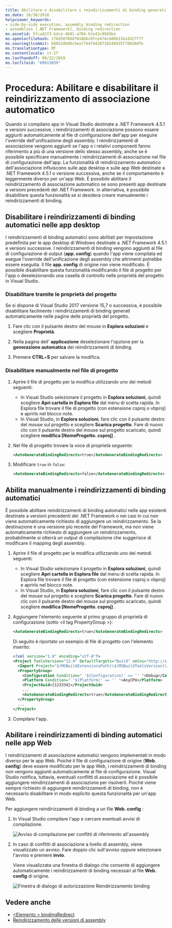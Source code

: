 ```yaml
---
title: Abilitare o disabilitare i reindirizzamenti di binding generati automaticamente
ms.date: 10/30/2018
helpviewer_keywords:
- side-by-side execution, assembly binding redirection
- assemblies [.NET Framework], binding redirection
ms.assetid: 5fca42f3-bdce-4b81-a704-61e42c89d3ba
ms.openlocfilehash: 178d5070dd7018bbc0fce474cdd0b31ba3d17f77
ms.sourcegitcommit: 68653db98c5ea7744fd438710248935f70020dfb
ms.translationtype: MT
ms.contentlocale: it-IT
ms.lasthandoff: 08/22/2019
ms.locfileid: "69913039"
---
```

# <a name="how-to-enable-and-disable-automatic-binding-redirection"></a>Procedura: Abilitare e disabilitare il reindirizzamento di associazione automatico

Quando si compilano app in Visual Studio destinate a .NET Framework 4.5.1 e versioni successive, i reindirizzamenti di associazione possono essere aggiunti automaticamente al file di configurazione dell'app per eseguire l'override dell'unificazione degli assembly. I reindirizzamenti di associazione vengono aggiunti se l'app o i relativi componenti fanno riferimento a più di una versione dello stesso assembly, anche se è possibile specificare manualmente i reindirizzamenti di associazione nel file di configurazione dell'app. La funzionalità di reindirizzamento automatico dell'associazione influiscono sulle app desktop e sulle app Web destinate a .NET Framework 4.5.1 o versione successiva, anche se il comportamento è leggermente diverso per un'app Web. È possibile abilitare il reindirizzamento di associazione automatico se sono presenti app destinate a versioni precedenti del .NET Framework. in alternativa, è possibile disabilitare questa funzionalità se si desidera creare manualmente i reindirizzamenti di binding.

## <a name="disable-automatic-binding-redirects-in-desktop-apps"></a>Disabilitare i reindirizzamenti di binding automatici nelle app desktop

I reindirizzamenti di binding automatici sono abilitati per impostazione predefinita per le app desktop di Windows destinate a .NET Framework 4.5.1 e versioni successive. I reindirizzamenti di binding vengono aggiunti al file di configurazione di output (**app. config**) quando l'app viene compilata ed esegue l'override dell'unificazione degli assembly che altrimenti potrebbe essere eseguita. Il file **app. config** di origine non viene modificato. È possibile disabilitare questa funzionalità modificando il file di progetto per l'app o deselezionando una casella di controllo nelle proprietà del progetto in Visual Studio.

### <a name="disable-through-project-properties"></a>Disabilitare tramite le proprietà del progetto

Se si dispone di Visual Studio 2017 versione 15,7 o successiva, è possibile disabilitare facilmente i reindirizzamenti di binding generati automaticamente nelle pagine delle proprietà del progetto.

1. Fare clic con il pulsante destro del mouse in **Esplora soluzioni** e scegliere **Proprietà**.

2. Nella pagina dell' **applicazione** deselezionare l'opzione per la **generazione automatica** dei reindirizzamenti di binding.

3. Premere **CTRL**+**S** per salvare la modifica.

### <a name="disable-manually-in-the-project-file"></a>Disabilitare manualmente nel file di progetto

1. Aprire il file di progetto per la modifica utilizzando uno dei metodi seguenti:

   - In Visual Studio selezionare il progetto in **Esplora soluzioni**, quindi scegliere **Apri cartella in Esplora file** dal menu di scelta rapida. In Esplora file trovare il file di progetto (con estensione csproj o vbproj) e aprirlo nel blocco note.
   - In Visual Studio, in **Esplora soluzioni**, fare clic con il pulsante destro del mouse sul progetto e scegliere **Scarica progetto**. Fare di nuovo clic con il pulsante destro del mouse sul progetto scaricato, quindi scegliere **modifica [NomeProgetto. csproj]** .

2. Nel file di progetto trovare la voce di proprietà seguente:

   ```xml
   <AutoGenerateBindingRedirects>true</AutoGenerateBindingRedirects>
   ```

3. Modificare `true` in `false`:

   ```xml
   <AutoGenerateBindingRedirects>false</AutoGenerateBindingRedirects>
   ```

## <a name="enable-automatic-binding-redirects-manually"></a>Abilita manualmente i reindirizzamenti di binding automatici

È possibile abilitare reindirizzamenti di binding automatici nelle app esistenti destinate a versioni precedenti del .NET Framework o nei casi in cui non viene automaticamente richiesto di aggiungere un reindirizzamento. Se la destinazione è una versione più recente del Framework, ma non viene automaticamente richiesto di aggiungere un reindirizzamento, probabilmente si otterrà un output di compilazione che suggerisce di modificare il mapping degli assembly.

1. Aprire il file di progetto per la modifica utilizzando uno dei metodi seguenti:

   - In Visual Studio selezionare il progetto in **Esplora soluzioni**, quindi scegliere **Apri cartella in Esplora file** dal menu di scelta rapida. In Esplora file trovare il file di progetto (con estensione csproj o vbproj) e aprirlo nel blocco note.
   - In Visual Studio, in **Esplora soluzioni**, fare clic con il pulsante destro del mouse sul progetto e scegliere **Scarica progetto**. Fare di nuovo clic con il pulsante destro del mouse sul progetto scaricato, quindi scegliere **modifica [NomeProgetto. csproj]** .

2. Aggiungere l'elemento seguente al primo gruppo di proprietà di configurazione (sotto \<il tag PropertyGroup >):

   ```xml
   <AutoGenerateBindingRedirects>true</AutoGenerateBindingRedirects>
   ```

   Di seguito è riportato un esempio di file di progetto con l'elemento inserito:

   ```xml
   <?xml version="1.0" encoding="utf-8"?>
   <Project ToolsVersion="12.0" DefaultTargets="Build" xmlns="http://schemas.microsoft.com/developer/msbuild/2003">
     <Import Project="$(MSBuildExtensionsPath)\$(MSBuildToolsVersion)\Microsoft.Common.props" Condition="Exists('$(MSBuildExtensionsPath)\$(MSBuildToolsVersion)\Microsoft.Common.props')" />
     <PropertyGroup>
       <Configuration Condition=" '$(Configuration)' == '' ">Debug</Configuration>
       <Platform Condition=" '$(Platform)' == '' ">AnyCPU</Platform>
       <ProjectGuid>{123334}</ProjectGuid>
       ...
       <AutoGenerateBindingRedirects>true</AutoGenerateBindingRedirects>
     </PropertyGroup>
     ...
   </Project>
   ```

3. Compilare l'app.

## <a name="enable-automatic-binding-redirects-in-web-apps"></a>Abilitare i reindirizzamenti di binding automatici nelle app Web

I reindirizzamenti di associazione automatici vengono implementati in modo diverso per le app Web. Poiché il file di configurazione di origine (**Web. config**) deve essere modificato per le app Web, i reindirizzamenti di binding non vengono aggiunti automaticamente al file di configurazione. Visual Studio notifica, tuttavia, eventuali conflitti di associazione ed è possibile aggiungere reindirizzamenti di associazione per risolverli. Poiché viene sempre richiesto di aggiungere reindirizzamenti di binding, non è necessario disabilitare in modo esplicito questa funzionalità per un'app Web.

Per aggiungere reindirizzamenti di binding a un file **Web. config** :

1. In Visual Studio compilare l'app e cercare eventuali avvisi di compilazione.

   ![Avviso di compilazione per conflitti di riferimento all'assembly](./media/clr-assemblyrefwarning.png "CLR_AssemblyRefWarning")

2. In caso di conflitti di associazione a livello di assembly, viene visualizzato un avviso. Fare doppio clic sull'avviso oppure selezionare l'avviso e premere **invio**.

   Viene visualizzata una finestra di dialogo che consente di aggiungere automaticamente i reindirizzamenti di binding necessari al file **Web. config** di origine.

   ![Finestra di dialogo di autorizzazione Reindirizzamento binding](./media/clr-addbindingredirect.png "CLR_AddBindingRedirect")

## <a name="see-also"></a>Vedere anche

- [\<Elemento > bindingRedirect](./file-schema/runtime/bindingredirect-element.md)
- [Reindirizzamento delle versioni di assembly](redirect-assembly-versions.md)
